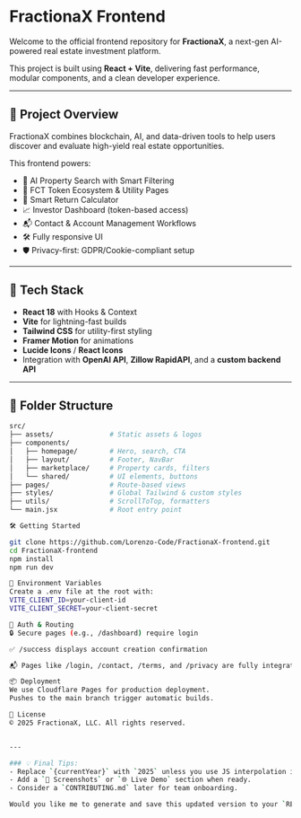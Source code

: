 # FractionaX Frontend

Welcome to the official frontend repository for **FractionaX**, a next-gen AI-powered real estate investment platform.

This project is built using **React + Vite**, delivering fast performance, modular components, and a clean developer experience.

---

## 🚀 Project Overview

FractionaX combines blockchain, AI, and data-driven tools to help users discover and evaluate high-yield real estate opportunities.

This frontend powers:

- 🔎 AI Property Search with Smart Filtering  
- 💸 FCT Token Ecosystem & Utility Pages  
- 🧠 Smart Return Calculator  
- 📈 Investor Dashboard (token-based access)  
- 📬 Contact & Account Management Workflows  
- 🛠 Fully responsive UI  
- 🛡️ Privacy-first: GDPR/Cookie-compliant setup  

---

## 🧪 Tech Stack

- **React 18** with Hooks & Context  
- **Vite** for lightning-fast builds  
- **Tailwind CSS** for utility-first styling  
- **Framer Motion** for animations  
- **Lucide Icons** / **React Icons**  
- Integration with **OpenAI API**, **Zillow RapidAPI**, and a **custom backend API**

---

## 📂 Folder Structure

```bash
src/
├── assets/              # Static assets & logos
├── components/
│   ├── homepage/        # Hero, search, CTA
│   ├── layout/          # Footer, NavBar
│   ├── marketplace/     # Property cards, filters
│   └── shared/          # UI elements, buttons
├── pages/               # Route-based views
├── styles/              # Global Tailwind & custom styles
├── utils/               # ScrollToTop, formatters
└── main.jsx             # Root entry point

🛠 Getting Started

git clone https://github.com/Lorenzo-Code/FractionaX-frontend.git
cd FractionaX-frontend
npm install
npm run dev

🧾 Environment Variables
Create a .env file at the root with:
VITE_CLIENT_ID=your-client-id
VITE_CLIENT_SECRET=your-client-secret

🔐 Auth & Routing
🔒 Secure pages (e.g., /dashboard) require login

✅ /success displays account creation confirmation

📬 Pages like /login, /contact, /terms, and /privacy are fully integrated

📦 Deployment
We use Cloudflare Pages for production deployment.
Pushes to the main branch trigger automatic builds.

📄 License
© 2025 FractionaX, LLC. All rights reserved.


---

### 💡 Final Tips:
- Replace `{currentYear}` with `2025` unless you use JS interpolation in a build system.
- Add a `📸 Screenshots` or `🌐 Live Demo` section when ready.
- Consider a `CONTRIBUTING.md` later for team onboarding.

Would you like me to generate and save this updated version to your `README.md` file?

